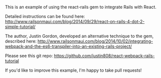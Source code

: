 This is an example of using the react-rails gem to integrate Rails with React.

Detailed instructions can be found here: http://www.railsonmaui.com/blog/2014/09/29/react-on-rails-4-dot-2-simple-tutorial/

The author, Justin Gordon, developed an alternative technique to the gem, described here:
http://www.railsonmaui.com/blog/2014/10/02/integrating-webpack-and-the-es6-transpiler-into-an-existing-rails-project/

Please see this git repo: https://github.com/justin808/react-webpack-rails-tutorial

If you'd like to improve this example, I'm happy to take pull requests!

